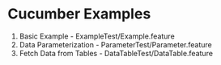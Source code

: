 # Cucumber Examples
1. Basic Example - ExampleTest/Example.feature
2. Data Parameterization - ParameterTest/Parameter.feature
3. Fetch Data from Tables - DataTableTest/DataTable.feature
